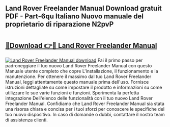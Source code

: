 ## Land Rover Freelander Manual Download gratuit PDF - Part-6qu Italiano Nuovo manuale del proprietario di riparazione N2pvP

# <h2><a href="http://dff3mi.blite.top/?on=Land+Rover+Freelander+Manual">🔗Download 👉🔴 Land Rover Freelander Manual</a></h2>

[![Land Rover Freelander Manual download](https://i.imgur.com/lujVjoI.png)](http://dff3mi.blite.top/?on=Land+Rover+Freelander+Manual)
Fai il primo passo per padroneggiare il tuo nuovo Land Rover Freelander Manual con questo Manuale utente completo che copre L'installazione, il funzionamento e la manutenzione. Per ottenere il massimo dal tuo Land Rover Freelander Manual, leggi attentamente questo manuale prima dell'uso. Fornisce istruzioni dettagliate su come impostare il prodotto e informazioni su come utilizzare le sue varie funzioni e funzioni. Sperimenta la perfetta integrazione Dell'elenco delle funzionalità con il tuo nuovo Land Rover Freelander Manual. Confidiamo che Land Rover Freelander Manual sia stata una risorsa chiara e concisa per i tuoi sforzi per conoscere le specifiche del tuo nuovo dispositivo. In caso di domande o dubbi, contattare il nostro team di assistenza clienti.
